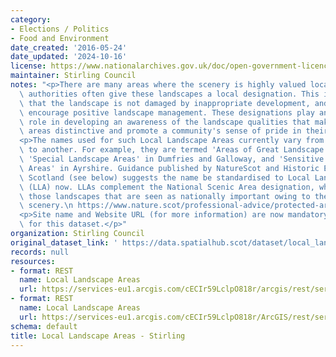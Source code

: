 ```yaml
---
category:
- Elections / Politics
- Food and Environment
date_created: '2016-05-24'
date_updated: '2024-10-16'
license: https://www.nationalarchives.gov.uk/doc/open-government-licence/version/3/
maintainer: Stirling Council
notes: "<p>There are many areas where the scenery is highly valued locally and local\
  \ authorities often give these landscapes a local designation. This is to ensure\
  \ that the landscape is not damaged by inappropriate development, and in some cases\
  \ encourage positive landscape management. These designations play an important\
  \ role in developing an awareness of the landscape qualities that make particular\
  \ areas distinctive and promote a community's sense of pride in their surroundings.</p>\n\
  <p>The names used for such Local Landscape Areas currently vary from one local authority\
  \ to another. For example, they are termed 'Areas of Great Landscape Value' in Moray,\
  \ 'Special Landscape Areas' in Dumfries and Galloway, and 'Sensitive Landscape Character\
  \ Areas' in Ayrshire. Guidance published by NatureScot and Historic Environment\
  \ Scotland (see below) suggests the name be standardised to Local Landscape Areas\
  \ (LLA) now. LLAs complement the National Scenic Area designation, which identifies\
  \ those landscapes that are seen as nationally important owing to their unsurpassed\
  \ scenery.\n https://www.nature.scot/professional-advice/protected-areas-and-species/protected-areas/local-designations/local-landscape-areas</p>\n\
  <p>Site name and Website URL (for more information) are now mandatory attributes\
  \ for this dataset.</p>"
organization: Stirling Council
original_dataset_link: ' https://data.spatialhub.scot/dataset/local_landscape_designation-st'
records: null
resources:
- format: REST
  name: Local Landscape Areas
  url: https://services-eu1.arcgis.com/cECIr59LclpO818r/arcgis/rest/services/planning_local_landscape_area_ldp2/FeatureServer/8/query?outFields=*&where=1%3D1
- format: REST
  name: Local Landscape Areas
  url: https://services-eu1.arcgis.com/cECIr59LclpO818r/ArcGIS/rest/services/planning_local_landscape_area/FeatureServer
schema: default
title: Local Landscape Areas - Stirling
---
```

